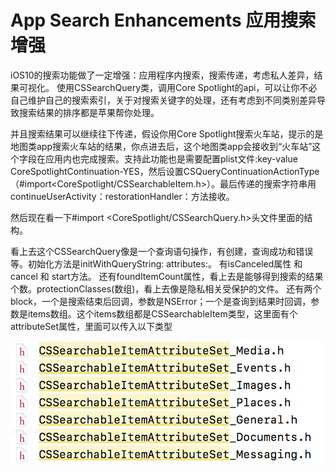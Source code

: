 # App Search Enhancements 应用搜索增强

iOS10的搜索功能做了一定增强：应用程序内搜索，搜索传递，考虑私人差异，结果可视化。 使用CSSearchQuery类，调用Core Spotlight的api，可以让你不必自己维护自己的搜索索引，关于对搜索关键字的处理，还有考虑到不同类别差异导致搜索结果的排序都是苹果帮你处理。

并且搜索结果可以继续往下传递，假设你用Core Spotlight搜索火车站，提示的是地图类app搜索火车站的结果，你点进去后，这个地图类app会接收到“火车站”这个字段在应用内也完成搜索。支持此功能也是需要配置plist文件:key-value  CoreSpotlightContinuation-YES，然后设置CSQueryContinuationActionType（#import<CoreSpotlight/CSSearchableItem.h>）。最后传递的搜索字符串用continueUserActivity：restorationHandler：方法接收。

然后现在看一下#import <CoreSpotlight/CSSearchQuery.h>头文件里面的结构。

看上去这个CSSearchQuery像是一个查询语句操作，有创建，查询成功和错误等。初始化方法是initWithQueryString: attributes:。 有isCanceled属性 和 cancel 和 start方法。 还有foundItemCount属性，看上去是能够得到搜索的结果个数。protectionClasses(数组)，看上去像是隐私相关受保护的文件。 还有两个block，一个是搜索结束后回调，参数是NSError；一个是查询到结果时回调，参数是items数组。这个items数组都是CSSearchableItem类型，这里面有个attributeSet属性，里面可以传入以下类型

<img src="https://github.com/dsxNiubility/SXDiscoveryIOS10/raw/master/Images/Search.png" alt="Drawing" width="500px" />